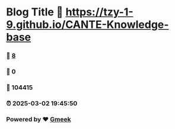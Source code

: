 # Blog Title :link: https://tzy-1-9.github.io/CANTE-Knowledge-base 
### :page_facing_up: [8](https://tzy-1-9.github.io/CANTE-Knowledge-base/tag.html) 
### :speech_balloon: 0 
### :hibiscus: 104415 
### :alarm_clock: 2025-03-02 19:45:50 
### Powered by :heart: [Gmeek](https://github.com/Meekdai/Gmeek)
